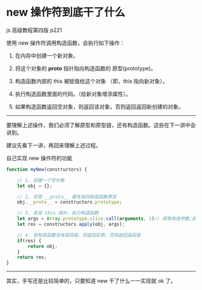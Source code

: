 # new 操作符到底干了什么

js 高级教程第四版 p221    

使用 new 操作符调用构造函数，会执行如下操作：    

1. 在内存中创建一个新对象。    

2. 将这个对象的 __proto__ 指针指向构造函数的 原型(prototype)。    

3. 构造函数内部的 this 被赋值给这个对象 （即，this 指向新对象）。    

4. 执行构造函数里面的代码。（给新对象增添属性）。    

5. 如果构造函数返回空对象，则返回该对象，否则返回返回新创建的对象。    

---

要理解上述操作，我们必须了解原型和原型链，还有构造函数。这些在下一讲中会讲到。    

建议先看下一讲，再回来理解上述过程。    


自己实现 new 操作符的功能    

```js
function myNew(constructors) {

    // 1, 创建一个空对象
    let obj = {};

    // 2, 将其 __proto__ 属性指向构造函数原型
    obj.__proto__ = constructors.prototype;

    // 3, 改变 this 指针，执行构造函数
    let args = Array.prototype.slice.call(arguments, 1)// 获取构造参数,由于是类数组，所以调用 Array 上的slice方法
    let res = constructors.apply(obj, args);

    // 4, 若构造函数没有返回值，则返回实例，否则返回返回值
    if(res) {
        return obj;
    }
    return res;
}
```
---

其实，手写还是比较简单的，只要知道 new 干了什么一一实现就 ok 了。